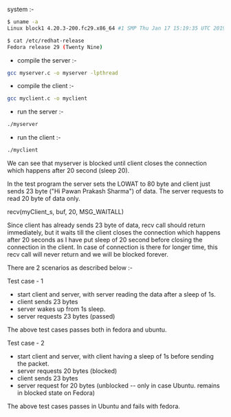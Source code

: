 system :- 
```bash
$ uname -a
Linux block1 4.20.3-200.fc29.x86_64 #1 SMP Thu Jan 17 15:19:35 UTC 2019 x86_64 x86_64 x86_64 GNU/Linux

$ cat /etc/redhat-release
Fedora release 29 (Twenty Nine)
```

- compile the server :- 
```bash
gcc myserver.c -o myserver -lpthread
```

- compile the client :- 
```bash
gcc myclient.c -o myclient
```

- run the server :- 
```bash
./myserver
```

- run the client :- 
```bash
./myclient
```

We can see that myserver is blocked until client closes the connection
which happens after 20 second (sleep 20).

In the test program the server sets the LOWAT to 80 byte and client just sends
23 byte ("Hi Pawan Prakash Sharma") of data. The server requests to read 20 
byte of data only.

recv(myClient_s, buf, 20, MSG_WAITALL)

Since client has already sends 23 byte of data, recv call should return immediately,
but it waits till the client closes the connection which happens after 20 seconds as
I have put sleep of 20 second before closing the connection in the client. In case
of connection is there for longer time, this recv call will never return and we will
be blocked forever.

There are 2 scenarios as described below :-

Test case - 1
- start client and server, with server reading the data after a sleep of 1s. 
- client sends 23 bytes
- server wakes up from 1s sleep.
- server requests 23 bytes (passed)

The above test cases passes both in fedora and ubuntu. 

Test case - 2
- start client and server, with client having a sleep of 1s before sending the packet.
- server requests 20 bytes (blocked)
- client sends 23 bytes
- server request for 20 bytes (unblocked -- only in case Ubuntu. remains in blocked state on Fedora)

The above test cases passes in Ubuntu and fails with fedora. 
